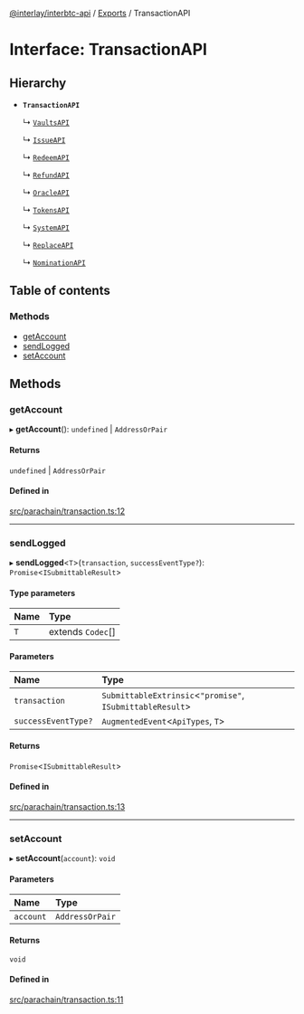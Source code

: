 [@interlay/interbtc-api](/README.md) / [Exports](/modules.md) / TransactionAPI

# Interface: TransactionAPI

## Hierarchy

- **`TransactionAPI`**

  ↳ [`VaultsAPI`](/interfaces/VaultsAPI.md)

  ↳ [`IssueAPI`](/interfaces/IssueAPI.md)

  ↳ [`RedeemAPI`](/interfaces/RedeemAPI.md)

  ↳ [`RefundAPI`](/interfaces/RefundAPI.md)

  ↳ [`OracleAPI`](/interfaces/OracleAPI.md)

  ↳ [`TokensAPI`](/interfaces/TokensAPI.md)

  ↳ [`SystemAPI`](/interfaces/SystemAPI.md)

  ↳ [`ReplaceAPI`](/interfaces/ReplaceAPI.md)

  ↳ [`NominationAPI`](/interfaces/NominationAPI.md)

## Table of contents

### Methods

- [getAccount](/interfaces/TransactionAPI.md#getaccount)
- [sendLogged](/interfaces/TransactionAPI.md#sendlogged)
- [setAccount](/interfaces/TransactionAPI.md#setaccount)

## Methods

### getAccount

▸ **getAccount**(): `undefined` \| `AddressOrPair`

#### Returns

`undefined` \| `AddressOrPair`

#### Defined in

[src/parachain/transaction.ts:12](https://github.com/interlay/interbtc-api/blob/3128908/src/parachain/transaction.ts#L12)

___

### sendLogged

▸ **sendLogged**<`T`\>(`transaction`, `successEventType?`): `Promise`<`ISubmittableResult`\>

#### Type parameters

| Name | Type |
| :------ | :------ |
| `T` | extends `Codec`[] |

#### Parameters

| Name | Type |
| :------ | :------ |
| `transaction` | `SubmittableExtrinsic`<``"promise"``, `ISubmittableResult`\> |
| `successEventType?` | `AugmentedEvent`<`ApiTypes`, `T`\> |

#### Returns

`Promise`<`ISubmittableResult`\>

#### Defined in

[src/parachain/transaction.ts:13](https://github.com/interlay/interbtc-api/blob/3128908/src/parachain/transaction.ts#L13)

___

### setAccount

▸ **setAccount**(`account`): `void`

#### Parameters

| Name | Type |
| :------ | :------ |
| `account` | `AddressOrPair` |

#### Returns

`void`

#### Defined in

[src/parachain/transaction.ts:11](https://github.com/interlay/interbtc-api/blob/3128908/src/parachain/transaction.ts#L11)
